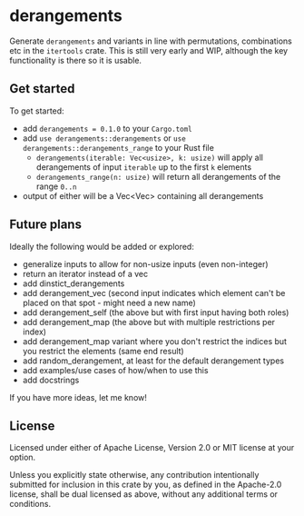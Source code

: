 # derangements
Generate `derangements` and variants in line with permutations, combinations etc in the `itertools` crate. This is still
very early and WIP, although the key functionality is there so it is usable.

## Get started
To get started:
- add `derangements = 0.1.0` to your `Cargo.toml`
- add `use derangements::derangements` or `use derangements::derangements_range` to your Rust file
  - `derangements(iterable: Vec<usize>, k: usize)` will apply all derangements of input `iterable` up to the first `k`
    elements
  - `derangements_range(n: usize)` will return all derangements of the range `0..n`
- output of either will be a Vec<Vec<usize>> containing all derangements

## Future plans
Ideally the following would be added or explored:
- generalize inputs to allow for non-usize inputs (even non-integer)
- return an iterator instead of a vec
- add dinstict_derangements
- add derangement_vec (second input indicates which element can't be placed on that spot - might need a new name)
- add derangement_self (the above but with first input having both roles)
- add derangement_map (the above but with multiple restrictions per index)
- add derangement_map variant where you don't restrict the indices but you restrict the elements (same end result)
- add random_derangement, at least for the default derangement types
- add examples/use cases of how/when to use this
- add docstrings

If you have more ideas, let me know!

## License
Licensed under either of Apache License, Version 2.0 or MIT license at your option.

Unless you explicitly state otherwise, any contribution intentionally submitted for inclusion in this crate by you, as
defined in the Apache-2.0 license, shall be dual licensed as above, without any additional terms or conditions.
